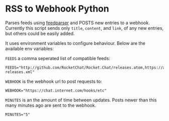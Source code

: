 # RSS to Webhook Python

Parses feeds using [feedparser](https://pypi.org/project/feedparser/) and POSTS new entries to a webhook.  
Currently this script sends only `title`, `content`, and `link`, of any new entries, but others could be easily added.

It uses environment variables to configure behaviour. Below are the available env variables:  

`FEEDS` a comma seperated list of compatible feeds:  
```
FEEDS="http://github.com/RocketChat/Rocket.Chat/releases.atom,https://about.gitlab.com/security-releases.xml"
```

`WEBHOOK` is the webhook url to post requests to:
```
WEBHOOK="https://chat.internet.com/hooks/etc"
```

`MINUTES` is an the amount of time between updates. Posts newer than this many minutes ago are sent to the webhook.
```
MINUTES="5"
```
